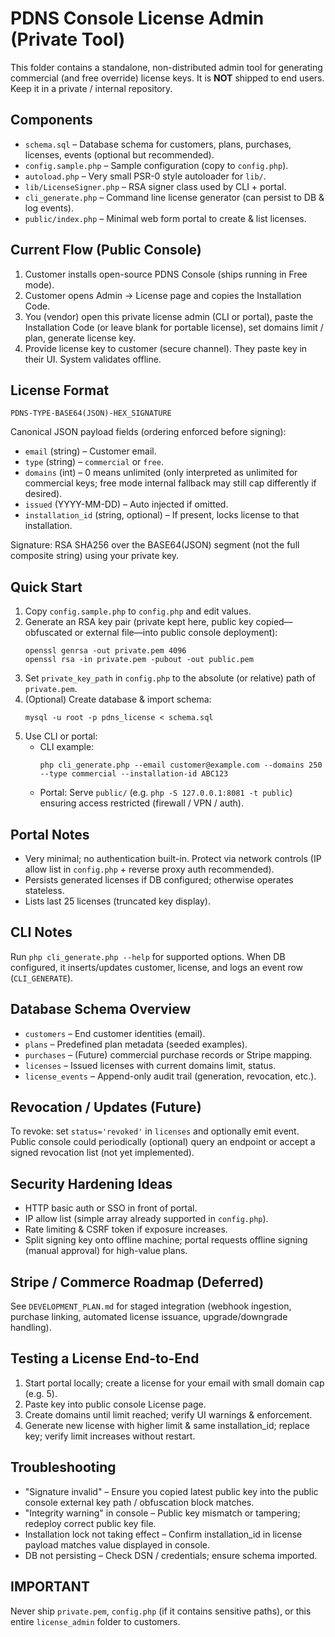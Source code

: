# PDNS Console License Admin (Private Tool)

This folder contains a standalone, non-distributed admin tool for generating commercial (and free override) license keys.
It is **NOT** shipped to end users. Keep it in a private / internal repository.

## Components
- `schema.sql` – Database schema for customers, plans, purchases, licenses, events (optional but recommended).
- `config.sample.php` – Sample configuration (copy to `config.php`).
- `autoload.php` – Very small PSR-0 style autoloader for `lib/`.
- `lib/LicenseSigner.php` – RSA signer class used by CLI + portal.
- `cli_generate.php` – Command line license generator (can persist to DB & log events).
- `public/index.php` – Minimal web form portal to create & list licenses.

## Current Flow (Public Console)
1. Customer installs open-source PDNS Console (ships running in Free mode).
2. Customer opens Admin -> License page and copies the Installation Code.
3. You (vendor) open this private license admin (CLI or portal), paste the Installation Code (or leave blank for portable license), set domains limit / plan, generate license key.
4. Provide license key to customer (secure channel). They paste key in their UI. System validates offline.

## License Format
```
PDNS-TYPE-BASE64(JSON)-HEX_SIGNATURE
```

Canonical JSON payload fields (ordering enforced before signing):
- `email` (string) – Customer email.
- `type` (string) – `commercial` or `free`.
- `domains` (int) – 0 means unlimited (only interpreted as unlimited for commercial keys; free mode internal fallback may still cap differently if desired).
- `issued` (YYYY-MM-DD) – Auto injected if omitted.
- `installation_id` (string, optional) – If present, locks license to that installation.

Signature: RSA SHA256 over the BASE64(JSON) segment (not the full composite string) using your private key.

## Quick Start
1. Copy `config.sample.php` to `config.php` and edit values.
2. Generate an RSA key pair (private kept here, public key copied—obfuscated or external file—into public console deployment):
   ```
   openssl genrsa -out private.pem 4096
   openssl rsa -in private.pem -pubout -out public.pem
   ```
3. Set `private_key_path` in `config.php` to the absolute (or relative) path of `private.pem`.
4. (Optional) Create database & import schema:
   ```
   mysql -u root -p pdns_license < schema.sql
   ```
5. Use CLI or portal:
   - CLI example:
     ```
     php cli_generate.php --email customer@example.com --domains 250 --type commercial --installation-id ABC123
     ```
   - Portal: Serve `public/` (e.g. `php -S 127.0.0.1:8081 -t public`) ensuring access restricted (firewall / VPN / auth).

## Portal Notes
- Very minimal; no authentication built-in. Protect via network controls (IP allow list in `config.php` + reverse proxy auth recommended).
- Persists generated licenses if DB configured; otherwise operates stateless.
- Lists last 25 licenses (truncated key display).

## CLI Notes
Run `php cli_generate.php --help` for supported options. When DB configured, it inserts/updates customer, license, and logs an event row (`CLI_GENERATE`).

## Database Schema Overview
- `customers` – End customer identities (email).
- `plans` – Predefined plan metadata (seeded examples).
- `purchases` – (Future) commercial purchase records or Stripe mapping.
- `licenses` – Issued licenses with current domains limit, status.
- `license_events` – Append-only audit trail (generation, revocation, etc.).

## Revocation / Updates (Future)
To revoke: set `status='revoked'` in `licenses` and optionally emit event. Public console could periodically (optional) query an endpoint or accept a signed revocation list (not yet implemented).

## Security Hardening Ideas
- HTTP basic auth or SSO in front of portal.
- IP allow list (simple array already supported in `config.php`).
- Rate limiting & CSRF token if exposure increases.
- Split signing key onto offline machine; portal requests offline signing (manual approval) for high-value plans.

## Stripe / Commerce Roadmap (Deferred)
See `DEVELOPMENT_PLAN.md` for staged integration (webhook ingestion, purchase linking, automated license issuance, upgrade/downgrade handling).

## Testing a License End-to-End
1. Start portal locally; create a license for your email with small domain cap (e.g. 5).
2. Paste key into public console License page.
3. Create domains until limit reached; verify UI warnings & enforcement.
4. Generate new license with higher limit & same installation_id; replace key; verify limit increases without restart.

## Troubleshooting
- "Signature invalid" – Ensure you copied latest public key into the public console external key path / obfuscation block matches.
- "Integrity warning" in console – Public key mismatch or tampering; redeploy correct public key file.
- Installation lock not taking effect – Confirm installation_id in license payload matches value displayed in console.
- DB not persisting – Check DSN / credentials; ensure schema imported.

## IMPORTANT
Never ship `private.pem`, `config.php` (if it contains sensitive paths), or this entire `license_admin` folder to customers.
